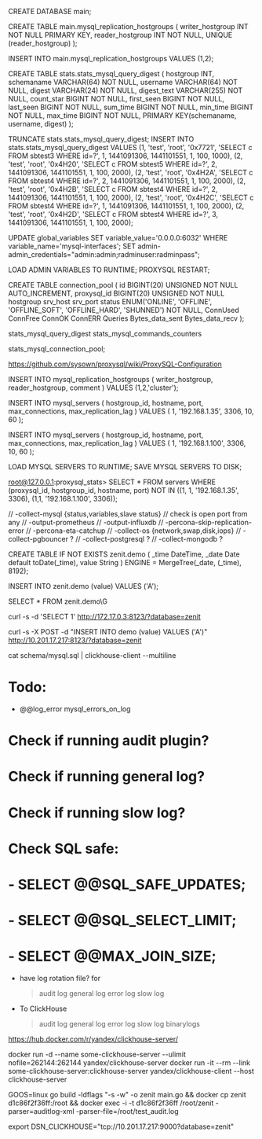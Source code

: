 CREATE DATABASE main;

CREATE TABLE main.mysql_replication_hostgroups (
writer_hostgroup INT NOT NULL PRIMARY KEY,
reader_hostgroup INT NOT NULL,
UNIQUE (reader_hostgroup)
);

INSERT INTO main.mysql_replication_hostgroups VALUES (1,2);

CREATE TABLE stats.stats_mysql_query_digest (
  hostgroup INT,
  schemaname VARCHAR(64) NOT NULL,
  username VARCHAR(64) NOT NULL,
  digest VARCHAR(24) NOT NULL,
  digest_text VARCHAR(255) NOT NULL,
  count_star BIGINT NOT NULL,
  first_seen BIGINT NOT NULL,
  last_seen BIGINT NOT NULL,
  sum_time BIGINT NOT NULL,
  min_time BIGINT NOT NULL,
  max_time BIGINT NOT NULL,
  PRIMARY KEY(schemaname, username, digest)
);

TRUNCATE stats.stats_mysql_query_digest;
INSERT INTO stats.stats_mysql_query_digest
VALUES
(1, 'test', 'root', '0x7721', 'SELECT c FROM sbtest3 WHERE id=?', 1, 1441091306, 1441101551, 1, 100, 1000),
(2, 'test', 'root', '0x4H20', 'SELECT c FROM sbtest5 WHERE id=?', 2, 1441091306, 1441101551, 1, 100, 2000),
(2, 'test', 'root', '0x4H2A', 'SELECT c FROM sbtest4 WHERE id=?', 2, 1441091306, 1441101551, 1, 100, 2000),
(2, 'test', 'root', '0x4H2B', 'SELECT c FROM sbtest4 WHERE id=?', 2, 1441091306, 1441101551, 1, 100, 2000),
(2, 'test', 'root', '0x4H2C', 'SELECT c FROM sbtest4 WHERE id=?', 1, 1441091306, 1441101551, 1, 100, 2000),
(2, 'test', 'root', '0x4H2D', 'SELECT c FROM sbtest4 WHERE id=?', 3, 1441091306, 1441101551, 1, 100, 2000);

UPDATE global_variables SET variable_value='0.0.0.0:6032' WHERE variable_name='mysql-interfaces';
SET admin-admin_credentials="admin:admin;radminuser:radminpass";

LOAD ADMIN VARIABLES TO RUNTIME;
PROXYSQL RESTART;

CREATE TABLE connection_pool (
  id BIGINT(20) UNSIGNED NOT NULL AUTO_INCREMENT,
  proxysql_id BIGINT(20) UNSIGNED NOT NULL
  hostgroup
  srv_host
  srv_port
  status ENUM('ONLINE', 'OFFLINE', 'OFFLINE_SOFT', 'OFFLINE_HARD', 'SHUNNED') NOT NULL,
  ConnUsed
  ConnFree
  ConnOK
  ConnERR
  Queries
  Bytes_data_sent
  Bytes_data_recv
);

stats_mysql_query_digest
stats_mysql_commands_counters

stats_mysql_connection_pool;

https://github.com/sysown/proxysql/wiki/ProxySQL-Configuration


INSERT INTO mysql_replication_hostgroups (
  writer_hostgroup,
  reader_hostgroup,
  comment
) VALUES (1,2,'cluster');

INSERT INTO mysql_servers (
      hostgroup_id,
      hostname,
      port,
      max_connections,
      max_replication_lag
    ) VALUES (
      1,
      '192.168.1.35',
      3306,
      10,
      60
    );

INSERT INTO mysql_servers (
      hostgroup_id,
      hostname,
      port,
      max_connections,
      max_replication_lag
    ) VALUES (
      1,
      '192.168.1.100',
      3306,
      10,
      60
    );


LOAD MYSQL SERVERS TO RUNTIME;
SAVE MYSQL SERVERS TO DISK;

root@127.0.0.1:proxysql_stats> SELECT * FROM servers WHERE (proxysql_id, hostgroup_id, hostname, port) NOT IN ((1, 1, '192.168.1.35', 3306), (1,1, '192.168.1.100', 3306));


  // -collect-mysql {status,variables,slave status}
  // check is open port from any
  // -output-prometheus
  // -output-influxdb
  // -percona-skip-replication-error
  // -percona-eta-catchup
  // -collect-os {network,swap,disk,iops}
  // -collect-pgbouncer ?
  // -collect-postgresql ?
  // -collect-mongodb ?


  CREATE TABLE IF NOT EXISTS zenit.demo (
    _time DateTime,
    _date Date default toDate(_time),
    value String
  ) ENGINE = MergeTree(_date, (_time), 8192);

  INSERT INTO zenit.demo (value) VALUES ('A');

  SELECT * FROM zenit.demo\G

curl -s -d 'SELECT 1' http://172.17.0.3:8123/?database=zenit

curl -s -X POST -d "INSERT INTO demo (value) VALUES ('A')" http://10.201.17.217:8123/?database=zenit

cat schema/mysql.sql | clickhouse-client --multiline


# Todo:
- @@log_error
  mysql_errors_on_log
# Check if running audit plugin?
# Check if running general log?
# Check if running slow log?
# Check SQL safe:
# - SELECT @@SQL_SAFE_UPDATES;
# - SELECT @@SQL_SELECT_LIMIT;
# - SELECT @@MAX_JOIN_SIZE;
- have log rotation file? for
  > audit log
  > general log
  > error log
  > slow log
- To ClickHouse
  > audit log
  > general log
  > error log
  > slow log
  > binarylogs

https://hub.docker.com/r/yandex/clickhouse-server/

docker run -d --name some-clickhouse-server --ulimit nofile=262144:262144 yandex/clickhouse-server
docker run -it --rm --link some-clickhouse-server:clickhouse-server yandex/clickhouse-client --host clickhouse-server

GOOS=linux go build -ldflags "-s -w" -o zenit main.go && docker cp zenit d1c86f2f36ff:/root && docker exec -i -t d1c86f2f36ff /root/zenit -parser=auditlog-xml -parser-file=/root/test_audit.log

export DSN_CLICKHOUSE="tcp://10.201.17.217:9000?database=zenit"